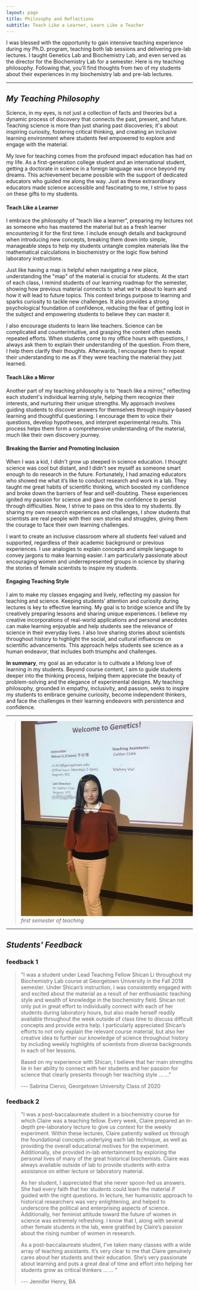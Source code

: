 ```yaml
---
layout: page
title: Philosophy and Reflections
subtitle: Teach Like a Learner, Learn Like a Teacher
---
```

                   
I was blessed with the opportunity to gain intensive teaching experience during my Ph.D. program, teaching both lab sessions and delivering pre-lab lectures. I taught Genetics Lab and Biochemistry Lab, and even served as the director for the Biochemistry Lab for a semester. Here is my teaching philosophy. Following that, you’ll find thoughts from two of my students about their experiences in my biochemistry lab and pre-lab lectures.
  
_____
## _My Teaching Philosophy_
Science, in my eyes, is not just a collection of facts and theories but a dynamic process of discovery that connects the past, present, and future. Teaching science is more than just sharing past discoveries; it's about inspiring curiosity, fostering critical thinking, and creating an inclusive learning environment where students feel empowered to explore and engage with the material.    
     
My love for teaching comes from the profound impact education has had on my life. As a first-generation college student and an international student, getting a doctorate in science in a foreign language was once beyond my dreams. This achievement became possible with the support of dedicated educators who guided me along the way. Just as these extraordinary educators made science accessible and fascinating to me, I strive to pass on these gifts to my students.      
     
#### Teach Like a Learner
I embrace the philosophy of "teach like a learner”, preparing my lectures not as someone who has mastered the material but as a fresh learner encountering it for the first time. I include enough details and background when introducing new concepts, breaking them down into simple, manageable steps to help my students untangle complex materials like the mathematical calculations in biochemistry or the logic flow behind laboratory instructions.    
   
Just like having a map is helpful when navigating a new place, understanding the "map" of the material is crucial for students. At the start of each class, I remind students of our learning roadmap for the semester, showing how previous material connects to what we're about to learn and how it will lead to future topics. This context brings purpose to learning and sparks curiosity to tackle new challenges. It also provides a strong psychological foundation of confidence, reducing the fear of getting lost in the subject and empowering students to believe they can master it.   
   
I also encourage students to learn like teachers. Science can be complicated and counterintuitive, and grasping the content often needs repeated efforts. When students come to my office hours with questions, I always ask them to explain their understanding of the question. From there, I help them clarify their thoughts. Afterwards, I encourage them to repeat their understanding to me as if they were teaching the material they just learned.   
   
#### Teach Like a Mirror
Another part of my teaching philosophy is to “teach like a mirror,” reflecting each student's individual learning style, helping them recognize their interests, and nurturing their unique strengths. My approach involves guiding students to discover answers for themselves through inquiry-based learning and thoughtful questioning. I encourage them to voice their questions, develop hypotheses, and interpret experimental results. This process helps them form a comprehensive understanding of the material, much like their own discovery journey.  
  
#### Breaking the Barrier and Promoting Inclusion
When I was a kid, I didn't grow up steeped in science education. I thought science was cool but distant, and I didn't see myself as someone smart enough to do research in the future. Fortunately, I had amazing educators who showed me what it’s like to conduct research and work in a lab. They taught me great habits of scientific thinking, which boosted my confidence and broke down the barriers of fear and self-doubting. These experiences ignited my passion for science and gave me the confidence to persist through difficulties. Now, I strive to pass on this idea to my students. By sharing my own research experiences and challenges, I show students that scientists are real people with their own stories and struggles, giving them the courage to face their own learning challenges.   
   
I want to create an inclusive classroom where all students feel valued and supported, regardless of their academic background or previous experiences. I use analogies to explain concepts and simple language to convey jargons to make learning easier. I am particularly passionate about encouraging women and underrepresented groups in science by sharing the stories of female scientists to inspire my students.
   
#### Engaging Teaching Style
I aim to make my classes engaging and lively, reflecting my passion for teaching and science. Keeping students’ attention and curiosity during lectures is key to effective learning. My goal is to bridge science and life by creatively preparing lessons and sharing unique experiences. I believe my creative incorporations of real-world applications and personal anecdotes can make learning enjoyable and help students see the relevance of science in their everyday lives. I also love sharing stories about scientists throughout history to highlight the social, and cultural influences on scientific advancements. This approach helps students see science as a human endeavor, that includes both triumphs and challenges.   
   
**In summary**, my goal as an educator is to cultivate a lifelong love of learning in my students. Beyond course content, I aim to guide students deeper into the thinking process, helping them appreciate the beauty of problem-solving and the elegance of experimental designs. My teaching philosophy, grounded in empathy, inclusivity, and passion, seeks to inspire my students to embrace genuine curiosity, become independent thinkers, and face the challenges in their learning endeavors with persistence and confidence.  

_____
> ![photo of me teaching][teaching]        
> _first semester of teaching_

_____      
## _Students' Feedback_

### feedback 1 
> "I was a student under Lead Teaching Fellow Shican Li throughout my Biochemistry Lab course at Georgetown University in the Fall 2018 semester.
> Under Shican’s instruction, I was consistently engaged with and excited about the material as a result of her enthusiastic teaching style and wealth of knowledge in the biochemistry field. Shican not only put in great effort to individually connect with each of her students during laboratory hours, but also made herself readily available throughout the week outside of class time to discuss difficult concepts and provide extra help. I particularly appreciated Shican’s efforts to not only explain the relevant course material, but also her creative idea to further our knowledge of science throughout history by including weekly highlights of scientists from diverse backgrounds in each of her lessons.
>    
> Based on my experience with Shican, I believe that her main strengths lie in her ability to connect with her students and her passion for science that clearly presents through her teaching style ... ..."
> 
> --- Sabrina Ciervo,
> Georgetown University Class of 2020

### feedback 2
> "I was a post-baccalaureate student in a biochemistry course for which Claire was a teaching fellow.  Every week, Claire prepared an in-depth pre-laboratory lecture to give us context for the weekly experiment.  Within these lectures, Claire patiently walked us through the foundational concepts underlying each lab technique, as well as providing the overall educational motives for the experiment.  Additionally, she provided in-lab entertainment by exploring the personal lives of many of the great historical biochemists.  Claire was always available outside of lab to provide students with extra assistance on either lecture or laboratory material.   
>   
> As her student, I appreciated that she never spoon-fed us answers.  She had every faith that her students could learn the material if guided with the right questions.  In lecture, her humanistic approach to historical researchers was very enlightening, and helped to underscore the political and enterprising aspects of science.  Additionally, her feminist attitude toward the future of women in science was extremely refreshing.  I know that I, along with several other female students in the lab, were gratified by Claire’s passion about the rising number of women in research.    
>   
> As a post-baccalaureate student, I’ve taken many classes with a wide array of teaching assistants.  It’s very clear to me that Claire genuinely cares about her students and their education.  She’s very passionate about learning and puts a great deal of time and effort into helping her students grow as critical thinkers ... ... "
>    
> --- Jennifer Henry, BA

[teaching]:/assets/img/teaching.jpg
